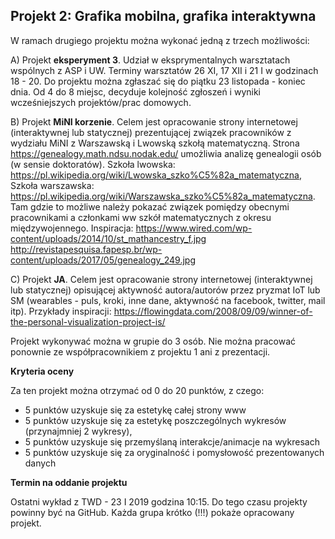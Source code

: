 ## Projekt 2: Grafika mobilna, grafika interaktywna

W ramach drugiego projektu można wykonać jedną z trzech możliwości:

A) Projekt **eksperyment 3**. Udział w eksprymentalnych warsztatach wspólnych z ASP i UW. Terminy warsztatów 26 XI, 17 XII i 21 I w godzinach 18 - 20. Do projektu można zgłaszać się do piątku 23 listopada - koniec dnia. Od 4 do 8 miejsc, decyduje kolejność zgłoszeń i wyniki wcześniejszych projektów/prac domowych.

B) Projekt **MiNI korzenie**. Celem jest opracowanie strony internetowej (interaktywnej lub statycznej) prezentującej związek pracowników z wydziału MiNI z Warszawską i Lwowską szkołą matematyczną. Strona https://genealogy.math.ndsu.nodak.edu/ umożliwia analizę genealogii osób (w sensie doktoratów). Szkoła lwowska: https://pl.wikipedia.org/wiki/Lwowska_szko%C5%82a_matematyczna, Szkoła warszawska: https://pl.wikipedia.org/wiki/Warszawska_szko%C5%82a_matematyczna. Tam gdzie to możliwe należy pokazać związek pomiędzy obecnymi pracownikami a członkami ww szkół matematycznych z okresu międzywojennego. Inspiracja: https://www.wired.com/wp-content/uploads/2014/10/st_mathancestry_f.jpg  http://revistapesquisa.fapesp.br/wp-content/uploads/2017/05/genealogy_249.jpg 

C) Projekt **JA**. Celem jest opracowanie strony internetowej (interaktywnej lub statycznej) opisującej aktywność autora/autorów przez pryzmat IoT lub SM (wearables - puls, kroki, inne dane, aktywność na facebook, twitter, mail itp). Przykłady inspiracji: https://flowingdata.com/2008/09/09/winner-of-the-personal-visualization-project-is/

Projekt wykonywać można w grupie do 3 osób. Nie można pracować ponownie ze współpracownikiem z projektu 1 ani z prezentacji.

**Kryteria oceny**

Za ten projekt można otrzymać od 0 do 20 punktów, z czego:

- 5 punktów uzyskuje się za estetykę całej strony www
- 5 punktów uzyskuje się za estetykę poszczególnych wykresów (przynajmniej 2 wykresy), 
- 5 punktów uzyskuje się przemyślaną interakcje/animacje na wykresach
- 5 punktów uzyskuje się za oryginalność i pomysłowość prezentowanych danych


**Termin na oddanie projektu**

Ostatni wykład z TWD - 23 I 2019 godzina 10:15. Do tego czasu projekty powinny być na GitHub. Każda grupa krótko (!!!) pokaże opracowany projekt.

